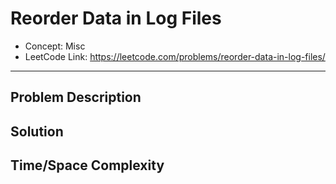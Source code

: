# Reorder Data in Log Files

- Concept: Misc
- LeetCode Link: https://leetcode.com/problems/reorder-data-in-log-files/

---

## Problem Description

## Solution

## Time/Space Complexity

